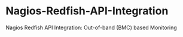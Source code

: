# Nagios-Redfish-API-Integration
Nagios Redfish API Integration: Out-of-band (BMC) based Monitoring
